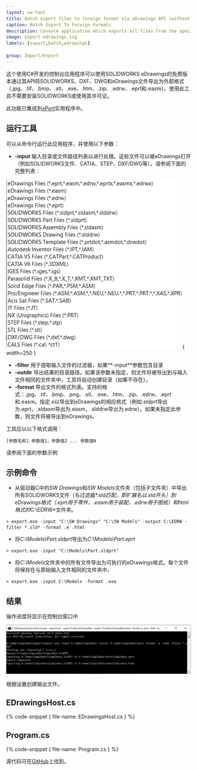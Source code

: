 ```yaml
---
layout: sw-tool
title: Batch export files to foreign format via eDrawings API (without SOLIDWORKS)
caption: Batch Export To Foreign Formats
description: Console application which exports all files from the specified folder to specified foreign format (e.g. eDrawings, html, stl, jpeg, etc.) using eDrawings API, without the need to have SOLIDWORKS installed or SOLIDWORKS license
image: export-edrawings.svg
labels: [export,batch,edrawings]

group: Import/Export
---
```

这个使用C#开发的控制台应用程序可以使用SOLIDWORKS eDrawings的免费版本通过其API将SOLIDWORKS、DXF、DWG和eDrawings文件导出为外部格式（.jpg、.tif、.bmp、.stl、.exe、.htm、.zip、.edrw、.eprt和.easm）。使用此工具不需要安装SOLIDWORKS或使用其许可证。

此功能已集成到[xPort](https://cadplus.xarial.com/xport/)实用程序中。

## 运行工具

可以从命令行运行此应用程序，并使用以下参数：

* **-input** 输入目录或文件路径列表以进行处理。这些文件可以被eDrawings打开（例如SOLIDWORKS文件、CATIA、STEP、DXF/DWG等）。请参阅下面的完整列表：

![支持的输入文件](supported-formats.png){ width=250 }

* **-filter** 用于提取输入文件的过滤器，如果**-input**参数包含目录
* **-outdir** 导出结果的目录路径。如果该参数未指定，则文件将被导出到与输入文件相同的文件夹中，工具将自动创建目录（如果不存在）。
* **-format** 导出文件的格式列表。支持的格式：.jpg、.tif、.bmp、.png、.stl、.exe、.htm、.zip、.edrw、.eprt和.easm。指定.e以导出到eDrawings的相应格式（例如.sldprt导出为.eprt，.sldasm导出为.easm，.slddrw导出为.edrw）。如果未指定此参数，则文件将被导出到eDrawings。

工具应以以下格式调用：

~~~
[参数名称] 参数值1，参数值2 ... 参数值N
~~~

请参阅下面的参数示例

## 示例命令

* 从驱动器C中的*SW Drawings*和*SW Models*文件夹（包括子文件夹）中导出所有SOLIDWORKS文件（与过滤器*.sld*匹配，即扩展名以.sld开头）到*eDrawings*格式（.eprt用于零件，.easm用于装配，.edrw用于图纸）和html格式的*C:\EDRW*文件夹。

~~~
> export.exe -input "C:\SW Drawings" "C:\SW Models" -output C:\EDRW -filter *.sld* -format .e .html
~~~

* 将*C:\Models\Part.sldprt*导出为*C:\Models\Part.eprt*

~~~
> export.exe -input "C:\Models\Part.sldprt"
~~~

* 将*C:\Models*文件夹中的所有文件导出为可执行的eDrawings格式。每个文件将保存在与原始输入文件相同的文件夹中。

~~~
> export.exe -input C:\Models -format .exe
~~~

## 结果

操作进度将显示在控制台窗口中

![导出过程控制台输出](console-output.png)

根据设置创建输出文件。

## EDrawingsHost.cs

{% code-snippet { file-name: EDrawingsHost.cs } %}

## Program.cs

{% code-snippet { file-name: Program.cs } %}

源代码可在[GitHub](https://github.com/codestackdev/solidworks-api-examples/tree/master/edrawings-api/Export)上找到。
